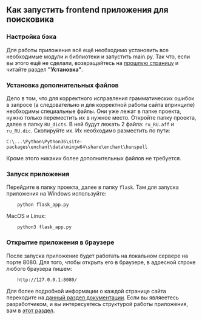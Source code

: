 ## Как запустить frontend приложения для поисковика
### Настройка бэка
Для работы приложения всё ещё необходимо установить все необходимые
модули и библиотеки и запустить main.py. Так что, если вы этого ещё
не сделали, возвращайтесь на [прошлую страницу](../../README.md) и читайте раздел 
**"Установка"**.
### Установка дополнительных файлов
Дело в том, что для корректного исправления грамматических ошибок в запросе
(а следовательно и для корректной работы сайта впринципе) необходимы специальные
файлы. Они уже лежат в папке проекта, нужно только переместить их в 
нужное место. Откройте папку проекта, далее в папку `RU_dicts`.
В ней будут лежать 2 файла: `ru_RU.aff` и `ru_RU.dic`. Скопируйте их. Их
необходимо разместить по пути:
```
C:\...\Python\Python36\site-packages\enchant\data\mingw64\share\enchant\hunspell
```
Кроме этого никаких более дополнительных файлов не требуется.
### Запуск приложения
Перейдите в папку проекта, далее в папку `flask`. Там для запуска 
приложения на Windows используйте:
```
    python flask_app.py
```
MacOS и Linux:
```
    python3 flask_app.py
```
### Открытие приложения в браузере
После запуска приложение будет работать на локальном сервере на порте 8080.
Для того, чтобы открыть его в браузере, в адресной строке любого браузера 
пишем:
```
    http://127.0.0.1:8080/
```
Для более подробной информации о каждой странице сайта переходите на 
[данный раздел документации](Pages.md). Если вы являеетесь разработчиком,
и вы интересуетесь структурой работы приложения, вам в 
[этот раздел](Function.md).
